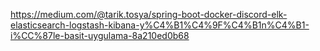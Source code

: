 https://medium.com/@tarik.tosya/spring-boot-docker-discord-elk-elasticsearch-logstash-kibana-y%C4%B1%C4%9F%C4%B1n%C4%B1-i%CC%87le-basit-uygulama-8a210ed0b68
